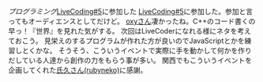 *プログラミング*[LiveCoding#5](http://livecoding.org/)に参加した
[LiveCoding#5](http://livecoding.org/)に参加した。参加と言ってもオーディエンスとしてだけど。
[oxyさん](http://mono.kmc.gr.jp/~oxy/d/?date=20071130)凄かったね。C++のコード書くの早っ！『世界』を見れた気がする。
次回はLiveCoderになれる様にネタを考えておこう。
見栄えのするプログラムが作れた方が良いのでJavaScriptとかを練習しとくかな。
そうそう、こういうイベントで実際に手を動かして何かを作りだしている人達から創作の力をもらう事が多い。
関西でもこういうイベントを企画してくれた[氏久さん(rubyneko)](http://ujihisa.nowa.jp/profile/)に感謝。
